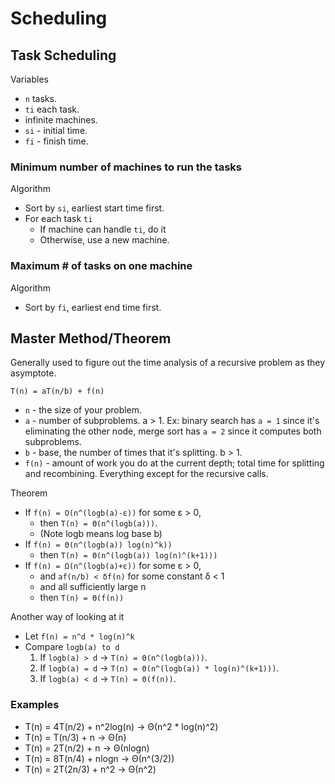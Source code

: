 # Scheduling

## Task Scheduling

Variables
* `n` tasks.
* `ti` each task.
* infinite machines.
* `si` - initial time.
* `fi` - finish time.

### Minimum number of machines to run the tasks

Algorithm
* Sort by `si`, earliest start time first.
* For each task `ti`
    * If machine can handle `ti`, do it
    * Otherwise, use a new machine.

### Maximum # of tasks on one machine

Algorithm
* Sort by `fi`, earliest end time first.

## Master Method/Theorem
Generally used to figure out the time analysis of a recursive problem as they asymptote.

`T(n) = aT(n/b) + f(n)`
* `n` - the size of your problem.
* `a` - number of subproblems. a > 1. Ex: binary search has `a = 1` since it's eliminating the other node, merge sort has `a = 2` since it computes both subproblems.
* `b` - base, the number of times that it's splitting. b > 1.
* `f(n)` - amount of work you do at the current depth; total time for splitting and recombining. Everything except for the recursive calls.

Theorem
* If `f(n) = O(n^(logb(a)-ε))` for some ε > 0,
    * then `T(n) = Θ(n^(logb(a)))`.
    * (Note logb means log base b)
* If `f(n) = Θ(n^(logb(a)) log(n)^k))`
    * then `T(n) = Θ(n^(logb(a)) log(n)^(k+1)))`
* If `f(n) = Ω(n^(logb(a)+ε))` for some ε > 0,
    * and `af(n/b) < δf(n)` for some constant δ < 1
    * and all sufficiently large n
    * then `T(n) = Θ(f(n))`

Another way of looking at it
* Let `f(n) = n^d * log(n)^k`
* Compare `logb(a) to d`
    1. If `logb(a) > d` -> `T(n) = Θ(n^(logb(a)))`.
    2. If `logb(a) = d` -> `T(n) = Θ(n^(logb(a)) * log(n)^(k+1)))`.
    3. If `logb(a) < d` -> `T(n) = Θ(f(n))`.


### Examples
* T(n) = 4T(n/2) + n^2log(n) -> Θ(n^2 * log(n)^2)
* T(n) = T(n/3) + n -> Θ(n)
* T(n) = 2T(n/2) + n -> Θ(nlogn)
* T(n) = 8T(n/4) + nlogn -> Θ(n^(3/2))
* T(n) = 2T(2n/3) + n^2 -> Θ(n^2)
